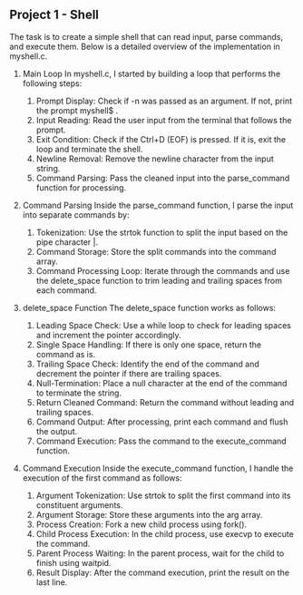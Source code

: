 ## Project 1 - Shell


The task is to create a simple shell that can read input, parse commands, and execute them. Below is a detailed overview of the implementation in myshell.c.

1. Main Loop
In myshell.c, I started by building a loop that performs the following steps:
    1. Prompt Display: Check if -n was passed as an argument. If not, print the prompt myshell$ .
    2. Input Reading: Read the user input from the terminal that follows the prompt.
    3. Exit Condition: Check if the Ctrl+D (EOF) is pressed. If it is, exit the loop and terminate the shell.
    4. Newline Removal: Remove the newline character from the input string.
    5. Command Parsing: Pass the cleaned input into the parse_command function for processing.

2. Command Parsing
Inside the parse_command function, I parse the input into separate commands by:
    1. Tokenization: Use the strtok function to split the input based on the pipe character |.
    2. Command Storage: Store the split commands into the command array.
    3. Command Processing Loop:
    Iterate through the commands and use the delete_space function to trim leading and trailing spaces from each command.

3. delete_space Function
The delete_space function works as follows:
    1. Leading Space Check: Use a while loop to check for leading spaces and increment the pointer accordingly.
    2. Single Space Handling: If there is only one space, return the command as is.
    3. Trailing Space Check: Identify the end of the command and decrement the pointer if there are trailing spaces.
    4. Null-Termination: Place a null character at the end of the command to terminate the string.
    5. Return Cleaned Command: Return the command without leading and trailing spaces.
    6. Command Output: After processing, print each command and flush the output.
    7. Command Execution: Pass the command to the execute_command function.

4. Command Execution
Inside the execute_command function, I handle the execution of the first command as follows:
    1. Argument Tokenization: Use strtok to split the first command into its constituent arguments.
    2. Argument Storage: Store these arguments into the arg array.
    3. Process Creation: Fork a new child process using fork().
    4. Child Process Execution: In the child process, use execvp to execute the command.
    5. Parent Process Waiting: In the parent process, wait for the child to finish using waitpid.
    6. Result Display: After the command execution, print the result on the last line.
